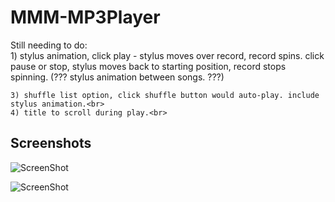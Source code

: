 # MMM-MP3Player

Still needing to do:<br>
    1) stylus animation, click play - stylus moves over record, record spins. click pause or stop, stylus moves back to starting position,        record stops spinning. (??? stylus animation between songs. ???)<br>
  
    3) shuffle list option, click shuffle button would auto-play. include stylus animation.<br>
    4) title to scroll during play.<br>
    

## Screenshots

![ScreenShot](https://github.com/justjim1220/MMM-MP3Player/blob/master/Screenshot%20(45).png)

![ScreenShot](https://github.com/justjim1220/MMM-MP3Player/blob/master/Screenshot%20(48).png)
